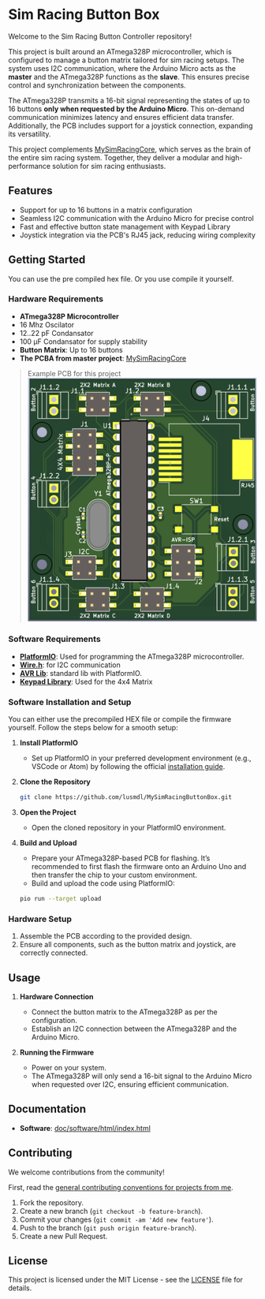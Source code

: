
# Sim Racing Button Box

Welcome to the Sim Racing Button Controller repository!  

This project is built around an ATmega328P microcontroller, which is configured to manage a button matrix tailored for sim racing setups. The system uses I2C communication, where the Arduino Micro acts as the **master** and the ATmega328P functions as the **slave**. This ensures precise control and synchronization between the components.  

The ATmega328P transmits a 16-bit signal representing the states of up to 16 buttons **only when requested by the Arduino Micro**. This on-demand communication minimizes latency and ensures efficient data transfer. Additionally, the PCB includes support for a joystick connection, expanding its versatility.  

This project complements [MySimRacingCore](https://github.com/lusmdl/MySimRacingCore), which serves as the brain of the entire sim racing system. Together, they deliver a modular and high-performance solution for sim racing enthusiasts.

## Features

- Support for up to 16 buttons in a matrix configuration
- Seamless I2C communication with the Arduino Micro for precise control
- Fast and effective button state management with Keypad Library
- Joystick integration via the PCB's RJ45 jack, reducing wiring complexity

## Getting Started

You can use the pre compiled hex file. Or you use compile it yourself.

### Hardware Requirements

- **ATmega328P Microcontroller**
- 16 Mhz Oscilator
- 12..22 pF Condansator
- 100 µF Condansator for supply stability
- **Button Matrix**: Up to 16 buttons
- **The PCBA from master project**: [MySimRacingCore](https://github.com/lusmdl/MySimRacingCore)

> Example PCB for this project
![PCBA](/doc/hardware/pictures/pcba.png)

### Software Requirements

- [**PlatformIO**](https://platformio.org/install/ide?install=vscode): Used for programming the ATmega328P microcontroller.
- [**Wire.h**](https://www.arduino.cc/en/Reference/Wire): for I2C communication
- [**AVR Lib**](https://github.com/avrdudes/avr-libc.git): standard lib with PlatformIO.
- [**Keypad Library**](https://github.com/Chris--A/Keypad.git): Used for the 4x4 Matrix


### Software Installation and Setup

You can either use the precompiled HEX file or compile the firmware yourself. Follow the steps below for a smooth setup:

1. **Install PlatformIO**  
   - Set up PlatformIO in your preferred development environment (e.g., VSCode or Atom) by following the official [installation guide](https://platformio.org/install).  

2. **Clone the Repository**  

   ```sh
   git clone https://github.com/lusmdl/MySimRacingButtonBox.git
   ```  

3. **Open the Project**  
   - Open the cloned repository in your PlatformIO environment.  

4. **Build and Upload**  
   - Prepare your ATmega328P-based PCB for flashing. It’s recommended to first flash the firmware onto an Arduino Uno and then transfer the chip to your custom environment.  
   - Build and upload the code using PlatformIO:  

   ```sh
   pio run --target upload
   ```  


### Hardware Setup

1. Assemble the PCB according to the provided design.  
2. Ensure all components, such as the button matrix and joystick, are correctly connected.

## Usage

1. **Hardware Connection**  
   - Connect the button matrix to the ATmega328P as per the configuration.  
   - Establish an I2C connection between the ATmega328P and the Arduino Micro.  

2. **Running the Firmware**  
   - Power on your system.  
   - The ATmega328P will only send a 16-bit signal to the Arduino Micro when requested over I2C, ensuring efficient communication.

## Documentation

- **Software**: [doc/software/html/index.html](doc/software/html/index.html)

## Contributing

We welcome contributions from the community!

First, read the [general contributing conventions for projects from me](CONTRIBUTING.md).

1. Fork the repository.
2. Create a new branch (`git checkout -b feature-branch`).
3. Commit your changes (`git commit -am 'Add new feature'`).
4. Push to the branch (`git push origin feature-branch`).
5. Create a new Pull Request.

## License

This project is licensed under the MIT License - see the [LICENSE](LICENSE) file for details.
